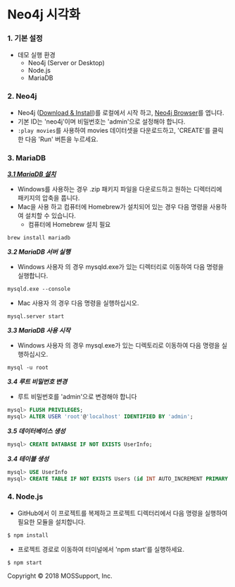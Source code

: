 # Neo4j 시각화

### 1. 기본 설정
* 데모 실행 환경
    * Neo4j (Server or Desktop)
    * Node.js
    * MariaDB

### 2. Neo4j
* Neo4j ([Download & Install](http://neo4j.com/download))를 로컬에서 시작 하고, [Neo4j Browser](http://localhost:7474)를 엽니다.
* 기본 ID는 'neo4j'이며 비밀번호는 'admin'으로 설정해야 합니다.
* `:play movies`를 사용하여 movies 데이터셋을 다운로드하고, 'CREATE'를 클릭한 다음 'Run' 버튼을 누르세요.

### 3. MariaDB

[***3.1 MariaDB 설치***](https://downloads.mariadb.org/mariadb/10.3.8/)

* Windows를 사용하는 경우 .zip 패키지 파일을 다운로드하고 원하는 디렉터리에 패키지의 압축을 풉니다.
* Mac을 사용 하고 컴퓨터에 Homebrew가 설치되어 있는 경우 다음 명령을 사용하여 설치할 수 있습니다.
  * 컴퓨터에 Homebrew 설치 필요

```
brew install mariadb
```

***3.2 MariaDB 서버 실행***

* Windows 사용자 의 경우 mysqld.exe가 있는 디렉터리로 이동하여 다음 명령을 실행합니다.

```
mysqld.exe --console
```

* Mac 사용자 의 경우 다음 명령을 실행하십시오.

```
mysql.server start
```

***3.3 MariaDB 사용 시작***

* Windows 사용자 의 경우 mysql.exe가 있는 디렉토리로 이동하여 다음 명령을 실행하십시오.

```
mysql -u root
```

***3.4 루트 비밀번호 변경***
* 루트 비밀번호를 'admin'으로 변경해야 합니다

```sql
mysql> FLUSH PRIVILEGES;
mysql> ALTER USER 'root'@'localhost' IDENTIFIED BY 'admin';
```

***3.5 데이터베이스 생성***
```sql
mysql> CREATE DATABASE IF NOT EXISTS UserInfo;
```
  
***3.4 테이블 생성***
```sql
mysql> USE UserInfo
mysql> CREATE TABLE IF NOT EXISTS Users (id INT AUTO_INCREMENT PRIMARY KEY, profileid VARCHAR(30), token VARCHAR(200), email VARCHAR(30), password VARCHAR(100));
```

### 4. Node.js
* GitHub에서 이 프로젝트를 복제하고 프로젝트 디렉터리에서 다음 명령을 실행하여 필요한 모듈을 설치합니다.
```
$ npm install
```
* 프로젝트 경로로 이동하여 터미널에서 'npm start'를 실행하세요.

```
$ npm start
```


Copyright © 2018 MOSSupport, Inc.
